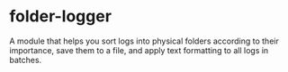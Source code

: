 # folder-logger
A module that helps you sort logs into physical folders according to their importance, save them to a file, and apply text formatting to all logs in batches.
